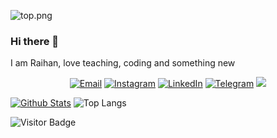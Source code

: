 ![top.png](https://i.loli.net/2020/08/18/C78XfFH9qZs4aUL.png)

### Hi there 👋

I am Raihan, love teaching, coding and something new

<p align="center">
  <a href="mailto:raihanmuhammad.dev@gmail.com" target="_blank"><img src="https://img.shields.io/badge/-Gmail-c14438?style=flat-square&logo=Gmail&logoColor=white" alt="Email"></a>
  <a href="https://instagram.com/raihannmuhammad_" target="_blank"><img src="https://img.shields.io/badge/-Instagram-e4405f?style=flat-square&logo=instagram&logoColor=white" alt="Instagram"></a>
  <a href="https://www.linkedin.com/in/raihan-muhammad-39a28b1b0/" target="_blank"><img src="https://img.shields.io/badge/LinkedIn-%230077B5.svg?&style=flat-square&logo=linkedin&logoColor=white" alt="LinkedIn"></a>
  <a href="https://t.me/raihanmuhammad" target="_blank"><img src="https://img.shields.io/badge/-Telegram-2ca5e0?style=flat-square&logo=telegram" alt="Telegram"></a>
  <a href="https://wa.me/6287720548166)](https://wa.me/6287720548166">
    <img src="https://img.shields.io/badge/-wa-green?style=flat-square&logo=Whatsapp&logoColor=white">
  </a>
</p>



[![Github Stats](https://github-readme-stats.vercel.app/api?username=raihan-muhammad&theme=light&show_icons=true)](https://github.com/riyhs)
![Top Langs](https://github-readme-stats.vercel.app/api/top-langs/?username=raihan-muhammad&hide=TeX&layout=compact&theme=light)

![Visitor Badge](https://visitor-badge.laobi.icu/badge?page_id=raihan-muhammad.raihan-muhammad)


